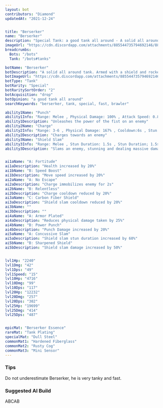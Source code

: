 ```yaml
---
layout: bot
contributors: "Diamond"
updatedAt: "2021-12-24"


title: "Berserker"
name: "Berserker"
description: "Special Tank: a good tank all around - A solid all around tank. Armed with a shield and rocket pack this bot is sturdy yet speedy"
imageUrl: "https://cdn.discordapp.com/attachments/885544735794692146/885545693383634984/berserker.png"
breadcrumbs:
  Bots: "/bots"
  Tank: "/bots#tanks"

botName: "Berserker"
botDescription: "A solid all around tank. Armed with a shield and rocket pack this bot is sturdy yet speedy"
botImageUrl: "https://cdn.discordapp.com/attachments/885544735794692146/885545693383634984/berserker.png"
botType: "Tank"
botRarity: "Special"
botRaritySortOrder: "2"
botAcquisition: "drop"
botOpinion: "a good tank all around"
searchKeywords: "berserker, tank, special, fast, brawler"

ability1Name: "Punch"
ability1Info: "Range: Melee , Physical Damage: 100% , Attack Speed: 0.85s"
ability1Description: "Unleashes the power of the fist on an enemy"
ability2Name: "Charge"
ability2Info: "Range: 3-6 , Physical Damage: 167% , Cooldown:6s , Stun Duration: 1s , Knockback: Small"
ability2Description: "Charges towards an enemy"
ability3Name: "Shield Slam"
ability3Info: "Range: Melee , Stun Duration: 1.5s , Stun Duration; 1.5s , Cooldown: 11s , Knockback: Small , Physical Damage: 286%"
ability3Description: "Slams an enemy, stunning and dealing massive damage"


ai1aName: "A: Fortitude"
ai1aDescription: "Health increased by 20%"
ai1bName: "B: Speed Boost"
ai1bDescription: "Move speed increased by 20%"
ai2aName: "A: No Escape"
ai2aDescription: "Charge immobilizes enemy for 2s"
ai2bName: "B: Relentless"
ai2bDescription: "Charge cooldown reduced by 20%"
ai3aName: "C: Carbon Fiber Shield"
ai3aDescription: "Shield slam cooldown reduced by 20%"
ai3bName: ""
ai3bDescription: ""
ai4aName: "A: Armor Plated"
ai4aDescription: "Reduces physical damage taken by 25%"
ai4bName: "B: Power Punch"
ai4bDescription: "Punch Damage increased by 20%"
ai5aName: "A: Concussive Slam"
ai5aDescription: "Shield slam stun duration increased by 60%"
ai5bName: "B: Sharpened Shield"
ai5bDescription: "Shield slam damage increased by 50%"


lvl1Hp: "2240"
lvl1Dmg: "42"
lvl1Dps: "49"
lvl1Speed: "15"
lvl10Hp: "4716"
lvl10Dmg: "99"
lvl10Dps: "117"
lvl20Hp: "12232"
lvl20Dmg: "257"
lvl20Dps: "302"
lvl25Hp: "19699"
lvl25Dmg: "414"
lvl25Dps: "487"


epicMat: "Berserker Essence"
rareMat: "Tank Plating"
specialMat: "Dull Steel"
commonMat1: "Hardened Fiberglass"
commonMat2: "Rusty Cog"
commonMat3: "Mini Sensor"
---
```


### Tips
Do not underestimate Berserker, he is very tanky and fast.

### Suggested AI Build
ABCAB
